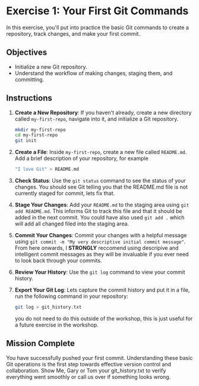 # Exercise 1: Your First Git Commands

In this exercise, you'll put into practice the basic Git commands to create a repository, track changes, and make your first commit.

## Objectives

- Initialize a new Git repository.
- Understand the workflow of making changes, staging them, and committing.

## Instructions

1. **Create a New Repository**: If you haven't already, create a new directory called `my-first-repo`, navigate into it, and initialize a Git repository.

    ```bash
    mkdir my-first-repo
    cd my-first-repo
    git init
    ```

2. **Create a File**: Inside `my-first-repo`, create a new file called `README.md`. Add a brief description of your repository, for example
	```bash
	"I love Git" > README.md
	```

3. **Check Status**: Use the `git status` command to see the status of your changes. You should see Git telling you that the README.md file is not currently staged for commit, lets fix that. 

4. **Stage Your Changes**: Add your `README.md` to the staging area using `git add README.md`. This informs Git to track this file and that it should be added in the next commit. You could have also used `git add .` which will add all changed filed into the staging area.

5. **Commit Your Changes**: Commit your changes with a helpful message using `git commit -m "My very descriptive initial commit message"`. From here onwards, I **STRONGLY** reccomend using descripive and intelligent commit messages as they will be invaluable if you ever need to look back through your commits.

6. **Review Your History**: Use the `git log` command to view your commit history.

7. **Export Your Git Log**: Lets capture the commit history and put it in a file, run the following command in your repository:

    ```bash
    git log > git_history.txt
    ```
    you do not need to do this outside of the workshop, this is just useful for a future exercise in the workshop.

## Mission Complete
You have successfully pushed your first commit. Understanding these basic Git operations is the first step towards effective version control and collaboration. Show Me, Gary or Tom your git_history.txt to verify everything went smoothly or call us over if something looks wrong. 

